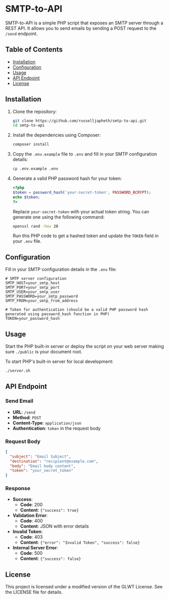 # SMTP-to-API

SMTP-to-API is a simple PHP script that exposes an SMTP server through a REST API. It allows you to send emails by sending a POST request to the `/send` endpoint.

## Table of Contents

- [Installation](#installation)
- [Configuration](#configuration)
- [Usage](#usage)
- [API Endpoint](#api-endpoint)
- [License](#license)

## Installation

1. Clone the repository:

    ```sh
    git clone https://github.com/russelljapheth/smtp-to-api.git
    cd smtp-to-api
    ```

2. Install the dependencies using Composer:

    ```sh
    composer install
    ```

3. Copy the `.env.example` file to `.env` and fill in your SMTP configuration details:

    ```sh
    cp .env.example .env
    ```

4. Generate a valid PHP password hash for your token:

    ```php
    <?php
    $token = password_hash('your-secret-token', PASSWORD_BCRYPT);
    echo $token;
    ?>
    ```

   Replace `your-secret-token` with your actual token string. You can generate one using the following command:

   ```sh
   openssl rand -hex 20
   ```

   Run this PHP code to get a hashed token and update the `TOKEN` field in your `.env` file.

## Configuration

Fill in your SMTP configuration details in the `.env` file:

```dotenv
# SMTP server configuration
SMTP_HOST=your_smtp_host
SMTP_PORT=your_smtp_port
SMTP_USER=your_smtp_user
SMTP_PASSWORD=your_smtp_password
SMTP_FROM=your_smtp_from_address

# Token for authentication (should be a valid PHP password hash generated using password_hash function in PHP)
TOKEN=your_password_hash

```

## Usage

Start the PHP built-in server or deploy the script on your web server making sure `./public` is your document root.

To start PHP's built-in server for local development:

```bash
./server.sh

```

## API Endpoint

### Send Email

- **URL**: `/send`
- **Method**: `POST`
- **Content-Type**: `application/json`
- **Authentication**: `token` in the request body

### Request Body

```json
{
  "subject": "Email Subject",
  "destination": "recipient@example.com",
  "body": "Email body content",
  "token": "your_secret_token"
}

```

### Response

- **Success**:
  - **Code**: 200
  - **Content**: `{"success": true}`
- **Validation Error**:
  - **Code**: 400
  - **Content**: JSON with error details
- **Invalid Token**:
  - **Code**: 403
  - **Content**: `{"error": "Invalid Token", "success": false}`
- **Internal Server Error**:
  - **Code**: 500
  - **Content**: `{"success": false}`

## License

This project is licensed under a modified version of the GLWT License. See the LICENSE file for details.
